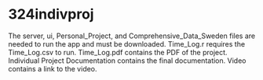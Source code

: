 # 324indivproj

The server, ui, Personal_Project, and Comprehensive_Data_Sweden files are needed to run the app and must be downloaded. Time_Log.r requires the Time_Log.csv to run. Time_Log.pdf contains the PDF of the project. Individual Project Documentation contains the final documentation. Video contains a link to the video. 
